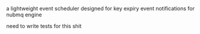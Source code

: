 a lightweight event scheduler designed for key expiry event notifications for nubmq engine

need to write tests for this shit